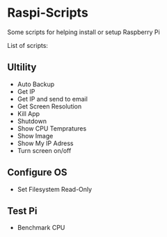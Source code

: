 # Raspi-Scripts

Some scripts for helping install or setup Raspberry Pi

List of scripts:

## Ultility

- Auto Backup
- Get IP
- Get IP and send to email
- Get Screen Resolution
- Kill App
- Shutdown
- Show CPU Tempratures
- Show Image
- Show My IP Adress
- Turn screen on/off

## Configure OS

- Set Filesystem Read-Only

## Test Pi

- Benchmark CPU
